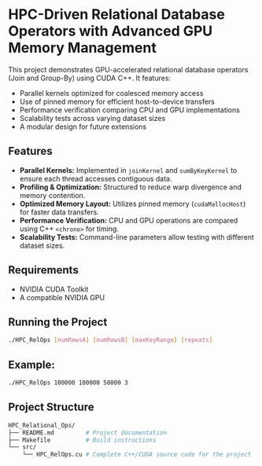 # HPC-Driven Relational Database Operators with Advanced GPU Memory Management

This project demonstrates GPU-accelerated relational database operators (Join and Group-By) using CUDA C++. It features:
- Parallel kernels optimized for coalesced memory access
- Use of pinned memory for efficient host-to-device transfers
- Performance verification comparing CPU and GPU implementations
- Scalability tests across varying dataset sizes
- A modular design for future extensions

## Features
- **Parallel Kernels:** Implemented in `joinKernel` and `sumByKeyKernel` to ensure each thread accesses contiguous data.
- **Profiling & Optimization:** Structured to reduce warp divergence and memory contention.
- **Optimized Memory Layout:** Utilizes pinned memory (`cudaMallocHost`) for faster data transfers.
- **Performance Verification:** CPU and GPU operations are compared using C++ `<chrono>` for timing.
- **Scalability Tests:** Command-line parameters allow testing with different dataset sizes.

## Requirements
- NVIDIA CUDA Toolkit
- A compatible NVIDIA GPU

## Running the Project
 ```bash
./HPC_RelOps [numRowsA] [numRowsB] [maxKeyRange] [repeats]
```
## Example:
```bash
./HPC_RelOps 100000 100000 50000 3
```

## Project Structure
```bash
HPC_Relational_Ops/
├── README.md         # Project documentation
├── Makefile          # Build instructions
└── src/
    └── HPC_RelOps.cu # Complete C++/CUDA source code for the project
```
